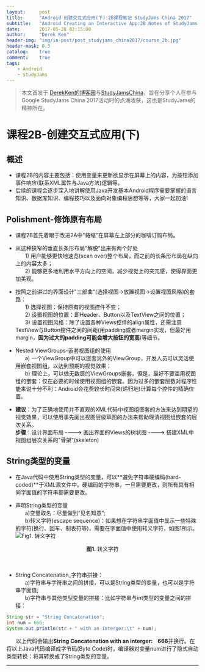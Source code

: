 ```yaml
---
layout:     post
title:      "Android 创建交互式应用(下):2B课程笔记 StudyJams China 2017"
subtitle:   "Android Creating an Interactive App:2B Notes of StudyJams China 2017"
date:       2017-05-28 02:15:00
author:     "Derek Ken"
header-img: "img/in-post/post_studyjams_china2017/course_2b.jpg"
header-mask: 0.3
catalog:    true
comment:    true
tags:
    - Android
    - StudyJams
---
```


> 本文首发于 [DerekKen的博客园](http://www.cnblogs.com/DerekKen/p/6914885.html)与[StudyJamsChina](https://www.studyjamscn.com/thread-21721-1-1.html)，旨在分享个人在参与Google StudyJams China 2017活动时的点滴收获，这也是StudyJams的精神所在。

# **课程2B-创建交互式应用(下)**

## **概述**
- 课程2B的内容主要包括：使用变量来更新欲显示在屏幕上的内容，为按钮添加事件响应(联系XML属性与Java方法)逻辑等。
- 后续的课程会逐步深入地讲解使用Java开发基本Android程序需要掌握的语言知识、数据库知识、编程技巧以及面向对象编程思想等等，大家一起加油!

## **Polishment-修饰原有布局**

- 课程2B首先着眼于改进2A中"蜷缩"在屏幕左上部分的咖啡订购布局。

- 从这种狭窄的垂直长条形布局"解脱"出来有两个好处 <br />
&ensp;&ensp;&ensp;  1) 用户能够更快地速览(scan over)整个布局，而之前的长条形布局在纵向上的内容太多；<br />
&ensp;&ensp;&ensp;  2) 能够更多地利用水平方向上的空间，减少视觉上的突兀感，使得界面更加美观。<br />

- 按照之前讲过的界面设计"三部曲"(选择视图->放置视图->设置视图风格)的套路：<br />
&ensp;&ensp;&ensp;  1) 选择视图：保持原有的视图控件不变；<br />
&ensp;&ensp;&ensp;  2) 设置视图的位置：即Header、Button以及TextView之间的位置；<br />
&ensp;&ensp;&ensp;  3) 设置视图风格：除了设置各种Views控件的align属性，还需注意TextView与Button控件之间的间距(用padding或者margin实现，但最好用margin，**因为过大的padding可能会增大按钮的宽高**)等细节。<br />

- Nested ViewGroups-嵌套视图组的使用<br />
&ensp;&ensp;&ensp;  a) 一个ViewGroup中可以嵌套另外的ViewGroup，开发人员可以灵活使用嵌套视图组，以达到预期的视觉效果；<br />
&ensp;&ensp;&ensp;  b) 理论上，可以做无数层的ViewGroups嵌套，但是，最好不要滥用视图组的嵌套：仅在必要的时候使用视图组的嵌套。因为过多的嵌套层数对程序性能来说十分不利：Android会花费较长时间来(递归地)计算每个控件的精确位置。<br />
- **建议**：为了正确地使用并不直观的XML代码中视图组嵌套的方法来达到期望的视觉效果，可以使用事先画出视图层级草图的办法来帮助理清视图组嵌套的层次关系。<br />
**步骤**：设计界面布局 ----> 画出界面的Views的树状图 ----> 搭建XML中视图组层次关系的"骨架"(skeleton)
 
## **String类型的变量**

- 在Java代码中使用String类型的变量，可以**避免字符串硬编码(hard-coded)**于XML源文件中。硬编码的字符串，一旦需要更改，则所有具有相同字面值的字符串都需要更改。

- 声明String类型的变量 <br />
&ensp;&ensp;&ensp;  a)变量取名：尽量做到“见名知意”; <br />
&ensp;&ensp;&ensp;  b)转义字符(escape sequence)：如果想在字符串字面值中显示一些特殊的字符(换行、回车、制表符等)，需要在字面值中使用转义字符，如图1所示。<br />
![Fig1. 转义字符](http://owsep4p7v.bkt.clouddn.com/2b_escape_trails.png)
<div style="text-align:center"><b>图1.</b> 转义字符 </div>
<br /><br />

- String Concatenation_字符串拼接： <br />
 &ensp;&ensp;&ensp;  a)字符串与字符串之间的拼接，可以是String类型的变量，也可以是字符串字面值; <br />
 &ensp;&ensp;&ensp;  b)字符串与其他类型变量的拼接：比如字符串与int类型的变量之间的拼接： <br />
 
```java
String str = "String Concatenation";
int num = 666;
System.out.println(str + " with an interger:\t" + num);
```

&ensp;&ensp;&ensp; 以上代码会输出**String Concatenation with an interger:&nbsp;&nbsp;&nbsp;&nbsp;666**并换行。在将以上Java代码编译成字节码(Byte Code)时，编译器对变量num进行了隐式自动类型转换：将其转换成了String类型的变量。

---

[1]: https://classroom.udacity.com/me "Udacity Android Courses"

[2]: https://www.studyjamscn.com/thread-20263-1-1.html "Google StudyJams China 2017"

[3]: http://www.cnblogs.com/DerekKen/p/6819390.html "DerekKen的博客园"
